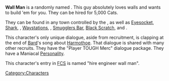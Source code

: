 **Wall Man** is a randomly named [](Unique_Recruits.md). This guy absolutely loves walls
and wants to build 'em for you. They can be hired for 5,000 Cats.

They can be found in any town controlled by the [](03%20-%20Projects%20&%20Wikis/Kenshi/Kenshi%20Wiki/Kenshi%20Wiki%20Template/United_Cities.md), as well as
[Eyesocket](Eyesocket.md "wikilink"), [Shark](Shark.md "wikilink"), [](Slave_Markets.md),
[Waystations](Waystation.md "wikilink"), [](World's_End.md), [Smugglers Bar](Smugglers_Bar.md "wikilink"),
[Black Scratch](Black_Scratch.md "wikilink"), and [](Flats_Lagoon.md).

This character's only unique dialogue, aside from recruitment, is
clapping at the end of [Bard](Bard.md "wikilink")'s song about
[Harmothoe](Harmothoe.md "wikilink"). That dialogue is shared with many
other recruits. They have the "Player TOUGH Merc" dialogue package. They
have a Maniacal [Personality](Personality.md "wikilink").

This character's entry in [FCS](Forgotten_Construction_Set.md "wikilink")
is named "hire engineer wall man".

[Category:Characters](Category:Characters "wikilink")